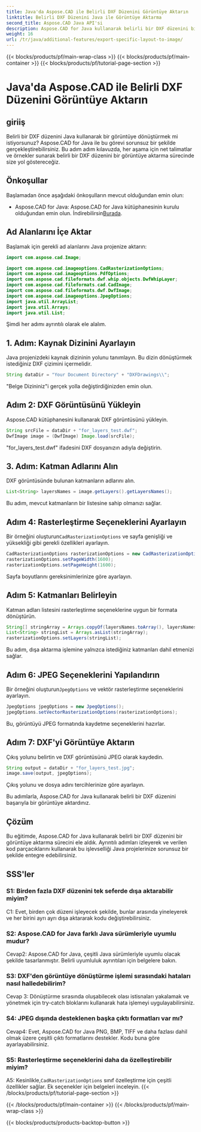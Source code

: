 ```yaml
---
title: Java'da Aspose.CAD ile Belirli DXF Düzenini Görüntüye Aktarın
linktitle: Belirli DXF Düzenini Java ile Görüntüye Aktarma
second_title: Aspose.CAD Java API'si
description: Aspose.CAD for Java kullanarak belirli bir DXF düzenini bir görüntüye nasıl aktaracağınızı öğrenin. Sorunsuz entegrasyon için adım adım kılavuzumuzu izleyin.
weight: 16
url: /tr/java/additional-features/export-specific-layout-to-image/
---
```


{{< blocks/products/pf/main-wrap-class >}}
{{< blocks/products/pf/main-container >}}
{{< blocks/products/pf/tutorial-page-section >}}

# Java'da Aspose.CAD ile Belirli DXF Düzenini Görüntüye Aktarın

## giriiş

Belirli bir DXF düzenini Java kullanarak bir görüntüye dönüştürmek mi istiyorsunuz? Aspose.CAD for Java ile bu görevi sorunsuz bir şekilde gerçekleştirebilirsiniz. Bu adım adım kılavuzda, her aşama için net talimatlar ve örnekler sunarak belirli bir DXF düzenini bir görüntüye aktarma sürecinde size yol göstereceğiz.

## Önkoşullar

Başlamadan önce aşağıdaki önkoşulların mevcut olduğundan emin olun:

-  Aspose.CAD for Java: Aspose.CAD for Java kütüphanesinin kurulu olduğundan emin olun. İndirebilirsin[Burada](https://releases.aspose.com/cad/java/).

## Ad Alanlarını İçe Aktar

Başlamak için gerekli ad alanlarını Java projenize aktarın:

```java
import com.aspose.cad.Image;

import com.aspose.cad.imageoptions.CadRasterizationOptions;
import com.aspose.cad.imageoptions.PdfOptions;
import com.aspose.cad.fileformats.dwf.whip.objects.DwfWhipLayer;
import com.aspose.cad.fileformats.cad.CadImage;
import com.aspose.cad.fileformats.dwf.DwfImage;
import com.aspose.cad.imageoptions.JpegOptions;
import java.util.ArrayList;
import java.util.Arrays;
import java.util.List;
```

Şimdi her adımı ayrıntılı olarak ele alalım.

## 1. Adım: Kaynak Dizinini Ayarlayın

Java projenizdeki kaynak dizininin yolunu tanımlayın. Bu dizin dönüştürmek istediğiniz DXF çizimini içermelidir.

```java
String dataDir = "Your Document Directory" + "DXFDrawings\\";
```

"Belge Dizininiz"i gerçek yolla değiştirdiğinizden emin olun.

## Adım 2: DXF Görüntüsünü Yükleyin

Aspose.CAD kütüphanesini kullanarak DXF görüntüsünü yükleyin.

```java
String srcFile = dataDir + "for_layers_test.dwf";
DwfImage image = (DwfImage) Image.load(srcFile);
```

"for_layers_test.dwf" ifadesini DXF dosyanızın adıyla değiştirin.

## 3. Adım: Katman Adlarını Alın

DXF görüntüsünde bulunan katmanların adlarını alın.

```java
List<String> layersNames = image.getLayers().getLayersNames();
```

Bu adım, mevcut katmanların bir listesine sahip olmanızı sağlar.

## Adım 4: Rasterleştirme Seçeneklerini Ayarlayın

 Bir örneğini oluşturun`CadRasterizationOptions` ve sayfa genişliği ve yüksekliği gibi gerekli özellikleri ayarlayın.

```java
CadRasterizationOptions rasterizationOptions = new CadRasterizationOptions();
rasterizationOptions.setPageWidth(1600);
rasterizationOptions.setPageHeight(1600);
```

Sayfa boyutlarını gereksinimlerinize göre ayarlayın.

## Adım 5: Katmanları Belirleyin

Katman adları listesini rasterleştirme seçeneklerine uygun bir formata dönüştürün.

```java
String[] stringArray = Arrays.copyOf(layersNames.toArray(), layersNames.toArray().length, String[].class);
List<String> stringList = Arrays.asList(stringArray);
rasterizationOptions.setLayers(stringList);
```

Bu adım, dışa aktarma işlemine yalnızca istediğiniz katmanları dahil etmenizi sağlar.

## Adım 6: JPEG Seçeneklerini Yapılandırın

 Bir örneğini oluşturun`JpegOptions` ve vektör rasterleştirme seçeneklerini ayarlayın.

```java
JpegOptions jpegOptions = new JpegOptions();
jpegOptions.setVectorRasterizationOptions(rasterizationOptions);
```

Bu, görüntüyü JPEG formatında kaydetme seçeneklerini hazırlar.

## Adım 7: DXF'yi Görüntüye Aktarın

Çıkış yolunu belirtin ve DXF görüntüsünü JPEG olarak kaydedin.

```java
String output = dataDir + "for_layers_test.jpg";
image.save(output, jpegOptions);
```

Çıkış yolunu ve dosya adını tercihlerinize göre ayarlayın.

Bu adımlarla, Aspose.CAD for Java kullanarak belirli bir DXF düzenini başarıyla bir görüntüye aktardınız.

## Çözüm

Bu eğitimde, Aspose.CAD for Java kullanarak belirli bir DXF düzenini bir görüntüye aktarma sürecini ele aldık. Ayrıntılı adımları izleyerek ve verilen kod parçacıklarını kullanarak bu işlevselliği Java projelerinize sorunsuz bir şekilde entegre edebilirsiniz.

## SSS'ler

### S1: Birden fazla DXF düzenini tek seferde dışa aktarabilir miyim?

C1: Evet, birden çok düzeni işleyecek şekilde, bunlar arasında yineleyerek ve her birini ayrı ayrı dışa aktararak kodu değiştirebilirsiniz.

### S2: Aspose.CAD for Java farklı Java sürümleriyle uyumlu mudur?

Cevap2: Aspose.CAD for Java, çeşitli Java sürümleriyle uyumlu olacak şekilde tasarlanmıştır. Belirli uyumluluk ayrıntıları için belgelere bakın.

### S3: DXF'den görüntüye dönüştürme işlemi sırasındaki hataları nasıl halledebilirim?

Cevap 3: Dönüştürme sırasında oluşabilecek olası istisnaları yakalamak ve yönetmek için try-catch bloklarını kullanarak hata işlemeyi uygulayabilirsiniz.

### S4: JPEG dışında desteklenen başka çıktı formatları var mı?

Cevap4: Evet, Aspose.CAD for Java PNG, BMP, TIFF ve daha fazlası dahil olmak üzere çeşitli çıktı formatlarını destekler. Kodu buna göre ayarlayabilirsiniz.

### S5: Rasterleştirme seçeneklerini daha da özelleştirebilir miyim?

 A5: Kesinlikle,`CadRasterizationOptions` sınıf özelleştirme için çeşitli özellikler sağlar. Ek seçenekler için belgeleri inceleyin.
{{< /blocks/products/pf/tutorial-page-section >}}

{{< /blocks/products/pf/main-container >}}
{{< /blocks/products/pf/main-wrap-class >}}

{{< blocks/products/products-backtop-button >}}
